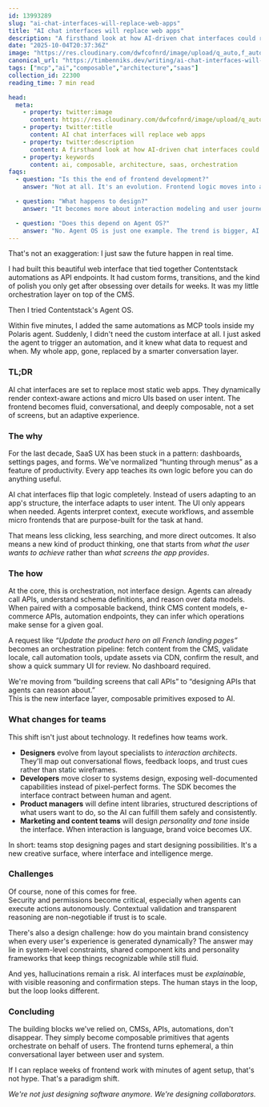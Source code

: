 ```yaml
---
id: 13993289
slug: "ai-chat-interfaces-will-replace-web-apps"
title: "AI chat interfaces will replace web apps"
description: "A firsthand look at how AI-driven chat interfaces could reshape SaaS, team workflows, and the role of design."
date: "2025-10-04T20:37:36Z"
image: "https://res.cloudinary.com/dwfcofnrd/image/upload/q_auto,f_auto/website/ai-saas.png"
canonical_url: "https://timbenniks.dev/writing/ai-chat-interfaces-will-replace-web-apps"
tags: ["mcp","ai","composable","architecture","saas"]
collection_id: 22300
reading_time: 7 min read

head:
  meta:
    - property: twitter:image
      content: https://res.cloudinary.com/dwfcofnrd/image/upload/q_auto,f_auto/website/ai-chat-interfaces-will-replace-web-apps.png
    - property: twitter:title
      content: AI chat interfaces will replace web apps
    - property: twitter:description
      content: A firsthand look at how AI-driven chat interfaces could reshape SaaS, team workflows, and the role of design.
    - property: keywords
      content: ai, composable, architecture, saas, orchestration
faqs:
  - question: "Is this the end of frontend development?"
    answer: "Not at all. It's an evolution. Frontend logic moves into agents that can generate contextual interfaces instead of static ones."

  - question: "What happens to design?"
    answer: "It becomes more about interaction modeling and user journeys than layout grids. The designer's role stays critical, but the tools change."

  - question: "Does this depend on Agent OS?"
    answer: "No. Agent OS is just one example. The trend is bigger, AI orchestration across APIs, automation, and dynamic UI rendering."
---
```


That's not an exaggeration: I just saw the future happen in real time.

I had built this beautiful web interface that tied together Contentstack automations as API endpoints. It had custom forms, transitions, and the kind of polish you only get after obsessing over details for weeks. It was my little orchestration layer on top of the CMS.

Then I tried Contentstack's Agent OS.

Within five minutes, I added the same automations as MCP tools inside my Polaris agent. Suddenly, I didn't need the custom interface at all. I just asked the agent to trigger an automation, and it knew what data to request and when. My whole app, gone, replaced by a smarter conversation layer.

### TL;DR

AI chat interfaces are set to replace most static web apps. They dynamically render context-aware actions and micro UIs based on user intent. The frontend becomes fluid, conversational, and deeply composable, not a set of screens, but an adaptive experience.

### The why

For the last decade, SaaS UX has been stuck in a pattern: dashboards, settings pages, and forms. We've normalized “hunting through menus” as a feature of productivity. Every app teaches its own logic before you can do anything useful.

AI chat interfaces flip that logic completely. Instead of users adapting to an app's structure, the interface adapts to user intent. The UI only appears when needed. Agents interpret context, execute workflows, and assemble micro frontends that are purpose-built for the task at hand.  

That means less clicking, less searching, and more direct outcomes. It also means a new kind of product thinking, one that starts from *what the user wants to achieve* rather than *what screens the app provides*.

### The how

At the core, this is orchestration, not interface design. Agents can already call APIs, understand schema definitions, and reason over data models. When paired with a composable backend, think CMS content models, e-commerce APIs, automation endpoints, they can infer which operations make sense for a given goal.

A request like *“Update the product hero on all French landing pages”* becomes an orchestration pipeline: fetch content from the CMS, validate locale, call automation tools, update assets via CDN, confirm the result, and show a quick summary UI for review. No dashboard required.

We're moving from “building screens that call APIs” to “designing APIs that agents can reason about.”  
This is the new interface layer, composable primitives exposed to AI.

### What changes for teams

This shift isn't just about technology. It redefines how teams work.

- **Designers** evolve from layout specialists to *interaction architects*. They'll map out conversational flows, feedback loops, and trust cues rather than static wireframes.  
- **Developers** move closer to systems design, exposing well-documented capabilities instead of pixel-perfect forms. The SDK becomes the interface contract between human and agent.  
- **Product managers** will define intent libraries, structured descriptions of what users want to do, so the AI can fulfill them safely and consistently.  
- **Marketing and content teams** will design *personality and tone* inside the interface. When interaction is language, brand voice becomes UX.

In short: teams stop designing pages and start designing possibilities. It's a new creative surface, where interface and intelligence merge.

### Challenges

Of course, none of this comes for free.  
Security and permissions become critical, especially when agents can execute actions autonomously. Contextual validation and transparent reasoning are non-negotiable if trust is to scale.  

There's also a design challenge: how do you maintain brand consistency when every user's experience is generated dynamically? The answer may lie in system-level constraints, shared component kits and personality frameworks that keep things recognizable while still fluid.

And yes, hallucinations remain a risk. AI interfaces must be *explainable*, with visible reasoning and confirmation steps. The human stays in the loop, but the loop looks different.

### Concluding

The building blocks we've relied on, CMSs, APIs, automations, don't disappear. They simply become composable primitives that agents orchestrate on behalf of users. The frontend turns ephemeral, a thin conversational layer between user and system.

If I can replace weeks of frontend work with minutes of agent setup, that's not hype. That's a paradigm shift.  

*We're not just designing software anymore. We're designing collaborators.*